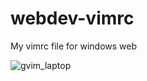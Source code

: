 # webdev-vimrc
My vimrc file for windows web 

![gvim_laptop](https://user-images.githubusercontent.com/71926348/175985387-4ff86ff8-a6a9-4682-8984-f9da5d791777.png)

